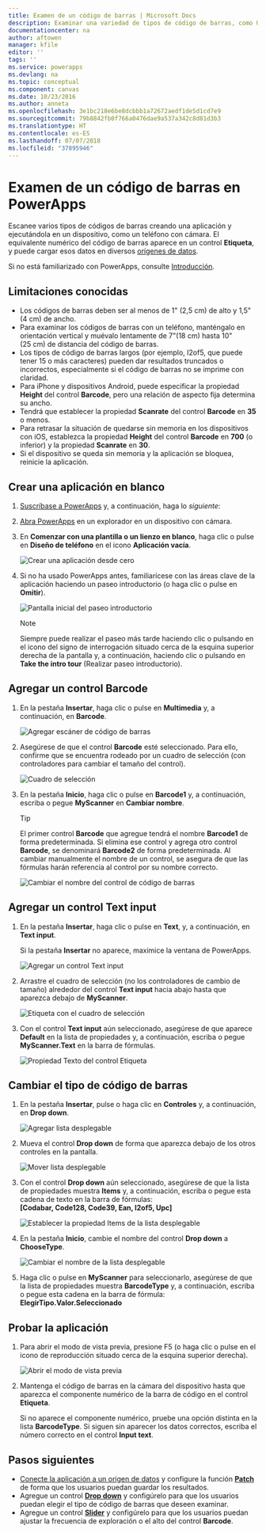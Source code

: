 ```yaml
---
title: Examen de un código de barras | Microsoft Docs
description: Examinar una variedad de tipos de código de barras, como UPC y Codabar
documentationcenter: na
author: aftowen
manager: kfile
editor: ''
tags: ''
ms.service: powerapps
ms.devlang: na
ms.topic: conceptual
ms.component: canvas
ms.date: 10/23/2016
ms.author: anneta
ms.openlocfilehash: 3e1bc218e6be8dcbbb1a72672aedf1de5d1cd7e9
ms.sourcegitcommit: 79b8842fb0f766a0476dae9a537a342c8d81d3b3
ms.translationtype: HT
ms.contentlocale: es-ES
ms.lasthandoff: 07/07/2018
ms.locfileid: "37895946"
---
```

# <a name="scan-a-barcode-in-powerapps"></a>Examen de un código de barras en PowerApps
Escanee varios tipos de códigos de barras creando una aplicación y ejecutándola en un dispositivo, como un teléfono con cámara. El equivalente numérico del código de barras aparece en un control **Etiqueta**, y puede cargar esos datos en diversos [orígenes de datos](connections-list.md).

Si no está familiarizado con PowerApps, consulte [Introducción](getting-started.md).

## <a name="known-limitations"></a>Limitaciones conocidas
* Los códigos de barras deben ser al menos de 1" (2,5 cm) de alto y 1,5" (4 cm) de ancho.
* Para examinar los códigos de barras con un teléfono, manténgalo en orientación vertical y muévalo lentamente de 7"(18 cm) hasta 10" (25 cm) de distancia del código de barras.
* Los tipos de código de barras largos (por ejemplo, I2of5, que puede tener 15 o más caracteres) pueden dar resultados truncados o incorrectos, especialmente si el código de barras no se imprime con claridad.
* Para iPhone y dispositivos Android, puede especificar la propiedad **Height** del control **Barcode**, pero una relación de aspecto fija determina su ancho.
* Tendrá que establecer la propiedad **Scanrate** del control **Barcode** en **35** o menos.
* Para retrasar la situación de quedarse sin memoria en los dispositivos con iOS, establezca la propiedad **Height** del control **Barcode** en **700** (o inferior) y la propiedad **Scanrate** en **30**.
* Si el dispositivo se queda sin memoria y la aplicación se bloquea, reinicie la aplicación.

## <a name="create-a-blank-app"></a>Crear una aplicación en blanco
1. [Suscríbase a PowerApps](../signup-for-powerapps.md) y, a continuación, haga lo *siguiente*:

2. [Abra PowerApps](https://create.powerapps.com) en un explorador en un dispositivo con cámara.

3. En **Comenzar con una plantilla o un lienzo en blanco**, haga clic o pulse en **Diseño de teléfono** en el icono **Aplicación vacía**.

    ![Crear una aplicación desde cero](./media/scan-barcode/create-from-blank.png)

4. Si no ha usado PowerApps antes, familiarícese con las áreas clave de la aplicación haciendo un paseo introductorio (o haga clic o pulse en **Omitir**).

    ![Pantalla inicial del paseo introductorio](./media/scan-barcode/quick-tour.png)

    > [!NOTE]
   > Siempre puede realizar el paseo más tarde haciendo clic o pulsando en el icono del signo de interrogación situado cerca de la esquina superior derecha de la pantalla y, a continuación, haciendo clic o pulsando en **Take the intro tour** (Realizar paseo introductorio).

## <a name="add-a-barcode-control"></a>Agregar un control Barcode
1. En la pestaña **Insertar**, haga clic o pulse en **Multimedia** y, a continuación, en **Barcode**.

    ![Agregar escáner de código de barras](./media/scan-barcode/add-scanner.png)

2. Asegúrese de que el control **Barcode** esté seleccionado. Para ello, confirme que se encuentra rodeado por un cuadro de selección (con controladores para cambiar el tamaño del control).

    ![Cuadro de selección](./media/scan-barcode/selection-box.png)

3. En la pestaña **Inicio**, haga clic o pulse en **Barcode1** y, a continuación, escriba o pegue **MyScanner** en **Cambiar nombre**.

    > [!TIP]
   > El primer control **Barcode** que agregue tendrá el nombre **Barcode1** de forma predeterminada. Si elimina ese control y agrega otro control **Barcode**, se denominará **Barcode2** de forma predeterminada. Al cambiar manualmente el nombre de un control, se asegura de que las fórmulas harán referencia al control por su nombre correcto.

    ![Cambiar el nombre del control de código de barras](./media/scan-barcode/rename-barcode.png)

## <a name="add-a-text-input-control"></a>Agregar un control Text input
1. En la pestaña **Insertar**, haga clic o pulse en **Text**, y, a continuación, en **Text input**.

    Si la pestaña **Insertar** no aparece, maximice la ventana de PowerApps.

    ![Agregar un control Text input](./media/scan-barcode/add-text-input.png)

2. Arrastre el cuadro de selección (no los controladores de cambio de tamaño) alrededor del control **Text input** hacia abajo hasta que aparezca debajo de **MyScanner**.

    ![Etiqueta con el cuadro de selección](./media/scan-barcode/move-input-text.png)

3. Con el control **Text input** aún seleccionado, asegúrese de que aparece **Default** en la lista de propiedades y, a continuación, escriba o pegue **MyScanner.Text** en la barra de fórmulas.

    ![Propiedad Texto del control Etiqueta](./media/scan-barcode/default-text.png)

## <a name="change-the-barcode-type"></a>Cambiar el tipo de código de barras
1. En la pestaña **Insertar**, pulse o haga clic en **Controles** y, a continuación, en **Drop down**.

    ![Agregar lista desplegable](./media/scan-barcode/insert-dropdown.png)

2. Mueva el control **Drop down** de forma que aparezca debajo de los otros controles en la pantalla.

    ![Mover lista desplegable](./media/scan-barcode/move-dropdown.png)

3. Con el control **Drop down** aún seleccionado, asegúrese de que la lista de propiedades muestra **Items** y, a continuación, escriba o pegue esta cadena de texto en la barra de fórmulas:<br>
    **[Codabar, Code128, Code39, Ean, I2of5, Upc]**

    ![Establecer la propiedad Items de la lista desplegable](./media/scan-barcode/items-property.png)

4. En la pestaña **Inicio**, cambie el nombre del control **Drop down** a **ChooseType**.

    ![Cambiar el nombre de la lista desplegable](./media/scan-barcode/rename-dropdown.png)

5. Haga clic o pulse en **MyScanner** para seleccionarlo, asegúrese de que la lista de propiedades muestra **BarcodeType** y, a continuación, escriba o pegue esta cadena en la barra de fórmula:<br>
    **ElegirTipo.Valor.Seleccionado**

## <a name="test-the-app"></a>Probar la aplicación
1. Para abrir el modo de vista previa, presione F5 (o haga clic o pulse en el icono de reproducción situado cerca de la esquina superior derecha).

    ![Abrir el modo de vista previa](./media/scan-barcode/open-preview.png)

2. Mantenga el código de barras en la cámara del dispositivo hasta que aparezca el componente numérico de la barra de código en el control **Etiqueta**.

    Si no aparece el componente numérico, pruebe una opción distinta en la lista **BarcodeType**. Si siguen sin aparecer los datos correctos, escriba el número correcto en el control **Input text**.

## <a name="next-steps"></a>Pasos siguientes
* [Conecte la aplicación a un origen de datos](add-data-connection.md) y configure la función **[Patch](functions/function-patch.md)** de forma que los usuarios puedan guardar los resultados.
* Agregue un control **[Drop down](controls/control-drop-down.md)** y configúrelo para que los usuarios puedan elegir el tipo de código de barras que deseen examinar.
* Agregue un control **[Slider](controls/control-slider.md)** y configúrelo para que los usuarios puedan ajustar la frecuencia de exploración o el alto del control **Barcode**.
